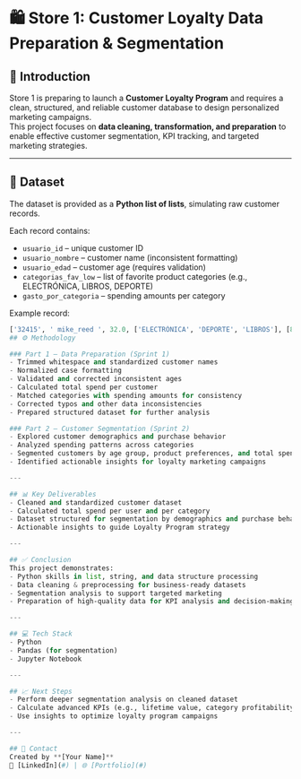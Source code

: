 # 🛍️ Store 1: Customer Loyalty Data Preparation & Segmentation  

## 📌 Introduction
Store 1 is preparing to launch a **Customer Loyalty Program** and requires a clean, structured, and reliable customer database to design personalized marketing campaigns.  
This project focuses on **data cleaning, transformation, and preparation** to enable effective customer segmentation, KPI tracking, and targeted marketing strategies.

---

## 📂 Dataset
The dataset is provided as a **Python list of lists**, simulating raw customer records.

Each record contains:
- `usuario_id` – unique customer ID  
- `usuario_nombre` – customer name (inconsistent formatting)  
- `usuario_edad` – customer age (requires validation)  
- `categorias_fav_low` – list of favorite product categories (e.g., ELECTRÓNICA, LIBROS, DEPORTE)  
- `gasto_por_categoria` – spending amounts per category  

Example record:
```python
['32415', ' mike_reed ', 32.0, ['ELECTRÓNICA', 'DEPORTE', 'LIBROS'], [894, 213, 173]]
## ⚙️ Methodology  

### Part 1 – Data Preparation (Sprint 1)  
- Trimmed whitespace and standardized customer names  
- Normalized case formatting  
- Validated and corrected inconsistent ages  
- Calculated total spend per customer  
- Matched categories with spending amounts for consistency  
- Corrected typos and other data inconsistencies  
- Prepared structured dataset for further analysis  

### Part 2 – Customer Segmentation (Sprint 2)  
- Explored customer demographics and purchase behavior  
- Analyzed spending patterns across categories  
- Segmented customers by age group, product preferences, and total spending  
- Identified actionable insights for loyalty marketing campaigns  

---

## 📊 Key Deliverables  
- Cleaned and standardized customer dataset  
- Calculated total spend per user and per category  
- Dataset structured for segmentation by demographics and purchase behavior  
- Actionable insights to guide Loyalty Program strategy  

---

## ✅ Conclusion  
This project demonstrates:  
- Python skills in list, string, and data structure processing  
- Data cleaning & preprocessing for business‑ready datasets  
- Segmentation analysis to support targeted marketing  
- Preparation of high‑quality data for KPI analysis and decision‑making  

---

## 💻 Tech Stack  
- Python  
- Pandas (for segmentation)  
- Jupyter Notebook  

---

## 📈 Next Steps  
- Perform deeper segmentation analysis on cleaned dataset  
- Calculate advanced KPIs (e.g., lifetime value, category profitability)  
- Use insights to optimize loyalty program campaigns  

---

## 🤝 Contact  
Created by **[Your Name]**  
🔗 [LinkedIn](#) | 🌐 [Portfolio](#)
